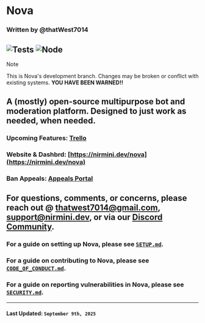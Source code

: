 # Nova
### Written by @thatWest7014
![Tests](https://github.com/Nirmini/Nova/actions/workflows/ci.yml/badge.svg)
![Node](https://img.shields.io/endpoint?url=https://raw.githubusercontent.com/Nirmini/Nova/badges/node-version.json)
---
> [!NOTE] 
> This is Nova's development branch. Changes may be broken or conflict with existing systems. **YOU HAVE BEEN WARNED!!**

## A (mostly) open-source multipurpose bot and moderation platform. Designed to just work as needed, when needed.

### Upcoming Features: [Trello](https://trello.com/Nirmini)
### Website & Dashbrd: [https://nirmini.dev/nova](https://nirmini.dev/nova)
### Ban Appeals: [Appeals Portal](https://nirmini.dev/forms/Appeal)

For questions, comments, or concerns, please reach out @ [thatwest7014@gmail.com](mailto:thatwest7014@gmail.com), [support@nirmini.dev](mailto:support@nirmini.dev), or via our [Discord Community](https://example.com).
---
### For a guide on setting up Nova, please see [`SETUP.md`](https://github.com/Nirmini/NovaBot-Dev/blob/master/SETUP.md).
### For a guide on contributing to Nova, please see [`CODE_OF_CONDUCT.md`](https://github.com/Nirmini/NovaBot-Dev/blob/master/CODE_OF_CONDUCT.md).
### For a guide on reporting vulnerabilities in Nova, please see [`SECURITY.md`](https://github.com/Nirmini/NovaBot-Dev/blob/master/SECURITY.md).
---
#### Last Updated: `September 9th, 2025`
